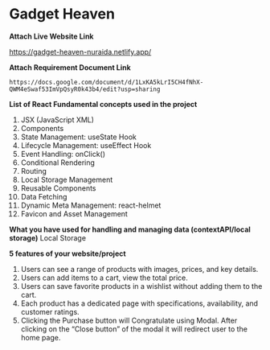 # Gadget Heaven

**Attach Live Website Link**

https://gadget-heaven-nuraida.netlify.app/

**Attach Requirement Document Link**

    https://docs.google.com/document/d/1LxKA5kLrI5CH4fNhX-QWM4eSwaf53ImVpQsyR0k43b4/edit?usp=sharing

**List of React Fundamental concepts used in the project**
1. JSX (JavaScript XML)
2. Components
3. State Management: useState Hook
4. Lifecycle Management: useEffect Hook
5. Event Handling: onClick()
6. Conditional Rendering
7. Routing
8. Local Storage Management
9. Reusable Components
10. Data Fetching
11. Dynamic Meta Management: react-helmet
12. Favicon and Asset Management

**What you have used for handling and managing data (contextAPI/local storage)**
    Local Storage


**5 features of your website/project**
1. Users can see a range of products with images, prices, and key details.
2. Users can add items to a cart, view the total price.
3. Users can save favorite products in a wishlist without adding them to the cart.
4. Each product has a dedicated page with specifications, availability, and customer ratings.
5. Clicking the Purchase button will Congratulate using Modal. After clicking on the “Close button” of the modal it will redirect user
to the home page.
